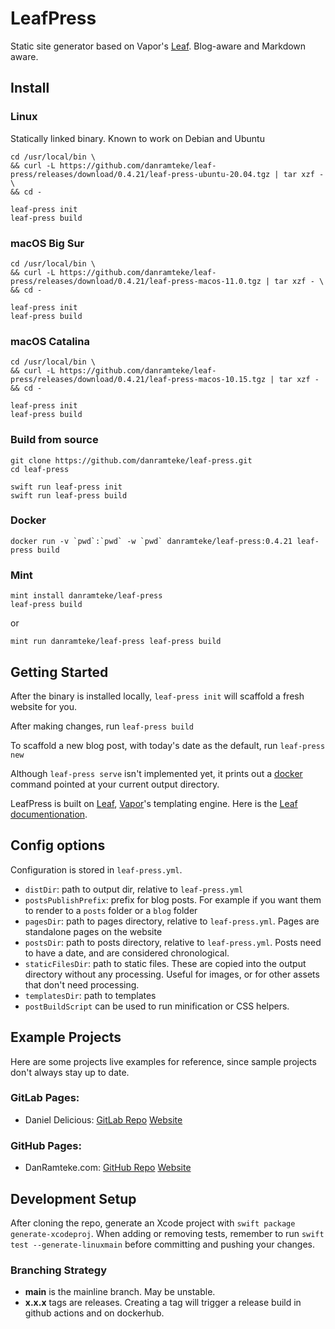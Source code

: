 # LeafPress

Static site generator based on Vapor's [Leaf](https://github.com/vapor/leaf-kit.git). Blog-aware and Markdown aware.

## Install

### Linux 

Statically linked binary. Known to work on Debian and Ubuntu

```
cd /usr/local/bin \
&& curl -L https://github.com/danramteke/leaf-press/releases/download/0.4.21/leaf-press-ubuntu-20.04.tgz | tar xzf - \
&& cd -

leaf-press init
leaf-press build
```

### macOS Big Sur

```
cd /usr/local/bin \
&& curl -L https://github.com/danramteke/leaf-press/releases/download/0.4.21/leaf-press-macos-11.0.tgz | tar xzf - \
&& cd -

leaf-press init
leaf-press build
```

### macOS Catalina

```
cd /usr/local/bin \
&& curl -L https://github.com/danramteke/leaf-press/releases/download/0.4.21/leaf-press-macos-10.15.tgz | tar xzf -
&& cd -

leaf-press init
leaf-press build
```

### Build from source

```
git clone https://github.com/danramteke/leaf-press.git 
cd leaf-press

swift run leaf-press init 
swift run leaf-press build 
```

### Docker

```
docker run -v `pwd`:`pwd` -w `pwd` danramteke/leaf-press:0.4.21 leaf-press build
```

### Mint

```
mint install danramteke/leaf-press
leaf-press build
```

or

```
mint run danramteke/leaf-press leaf-press build
```

## Getting Started

After the binary is installed locally, `leaf-press init` will scaffold a fresh website for you.

After making changes, run `leaf-press build`

To scaffold a new blog post, with today's date as the default, run `leaf-press new`

Although `leaf-press serve` isn't implemented yet, it prints out a [docker](https://www.docker.com) command pointed at your current output directory.

LeafPress is built on [Leaf](https://github.com/vapor/leaf.git), [Vapor](https://github.com/vapor/vapor.git)'s templating engine. Here is the [Leaf documentionation](https://docs.vapor.codes/4.0/leaf/overview/).

## Config options

Configuration is stored in `leaf-press.yml`. 

- `distDir`: path to output dir, relative to `leaf-press.yml`
- `postsPublishPrefix`: prefix for blog posts. For example if you want them to render to a `posts` folder or a `blog` folder
- `pagesDir`: path to pages directory, relative to `leaf-press.yml`. Pages are standalone pages on the website
- `postsDir`: path to posts directory, relative to `leaf-press.yml`. Posts need to have a date, and are considered chronological.
- `staticFilesDir`: path to static files. These are copied into the output directory without any processing. Useful for images, or for other assets that don't need processing.
- `templatesDir`: path to templates
- `postBuildScript` can be used to run minification or CSS helpers. 


## Example Projects

Here are some projects live examples for reference, since sample projects don't always stay up to date. 

### GitLab Pages: 

- Daniel Delicious: [GitLab Repo](https://gitlab.com/daniel-delicious/daniel-delicious.gitlab.io) [Website](https://daniel-delicious.gitlab.io)

### GitHub Pages:

- DanRamteke.com: [GitHub Repo](https://github.com/danramteke/danramteke.github.io) [Website](https://danramteke.com)

## Development Setup

After cloning the repo, generate an Xcode project with `swift package generate-xcodeproj`. When adding or removing tests, remember to run `swift test --generate-linuxmain` before committing and pushing your changes.

### Branching Strategy

- **main** is the mainline branch. May be unstable.
- **x.x.x** tags are releases. Creating a tag will trigger a release build in github actions and on dockerhub.
